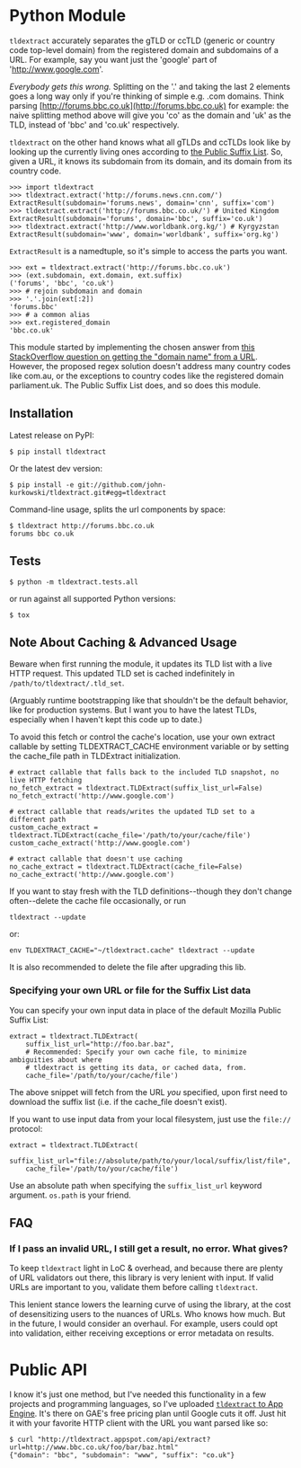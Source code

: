 # Python Module

`tldextract` accurately separates the gTLD or ccTLD (generic or country code
top-level domain) from the registered domain and subdomains of a URL. For
example, say you want just the 'google' part of 'http://www.google.com'.

*Everybody gets this wrong.* Splitting on the '.' and taking the last 2
elements goes a long way only if you're thinking of simple e.g. .com
domains. Think parsing
[http://forums.bbc.co.uk](http://forums.bbc.co.uk) for example: the naive
splitting method above will give you 'co' as the domain and 'uk' as the TLD,
instead of 'bbc' and 'co.uk' respectively.

`tldextract` on the other hand knows what all gTLDs and ccTLDs look like by
looking up the currently living ones according to
[the Public Suffix List](http://www.publicsuffix.org). So,
given a URL, it knows its subdomain from its domain, and its domain from its
country code.

    >>> import tldextract
    >>> tldextract.extract('http://forums.news.cnn.com/')
    ExtractResult(subdomain='forums.news', domain='cnn', suffix='com')
    >>> tldextract.extract('http://forums.bbc.co.uk/') # United Kingdom
    ExtractResult(subdomain='forums', domain='bbc', suffix='co.uk')
    >>> tldextract.extract('http://www.worldbank.org.kg/') # Kyrgyzstan
    ExtractResult(subdomain='www', domain='worldbank', suffix='org.kg')

`ExtractResult` is a namedtuple, so it's simple to access the parts you want.

    >>> ext = tldextract.extract('http://forums.bbc.co.uk')
    >>> (ext.subdomain, ext.domain, ext.suffix)
    ('forums', 'bbc', 'co.uk')
    >>> # rejoin subdomain and domain
    >>> '.'.join(ext[:2])
    'forums.bbc'
    >>> # a common alias
    >>> ext.registered_domain
    'bbc.co.uk'

This module started by implementing the chosen answer from [this StackOverflow question on
getting the "domain name" from a URL](http://stackoverflow.com/questions/569137/how-to-get-domain-name-from-url/569219#569219).
However, the proposed regex solution doesn't address many country codes like
com.au, or the exceptions to country codes like the registered domain
parliament.uk. The Public Suffix List does, and so does this module.

## Installation

Latest release on PyPI:

    $ pip install tldextract

Or the latest dev version:

    $ pip install -e git://github.com/john-kurkowski/tldextract.git#egg=tldextract

Command-line usage, splits the url components by space:

    $ tldextract http://forums.bbc.co.uk
    forums bbc co.uk

## Tests

    $ python -m tldextract.tests.all

or run against all supported Python versions:

    $ tox

## Note About Caching & Advanced Usage

Beware when first running the module, it updates its TLD list with a live HTTP
request. This updated TLD set is cached indefinitely in
`/path/to/tldextract/.tld_set`.

(Arguably runtime bootstrapping like that shouldn't be the default behavior,
like for production systems. But I want you to have the latest TLDs, especially
when I haven't kept this code up to date.)

To avoid this fetch or control the cache's location, use your own extract
callable by setting TLDEXTRACT_CACHE environment variable or by setting the
cache_file path in TLDExtract initialization.

    # extract callable that falls back to the included TLD snapshot, no live HTTP fetching
    no_fetch_extract = tldextract.TLDExtract(suffix_list_url=False)
    no_fetch_extract('http://www.google.com')

    # extract callable that reads/writes the updated TLD set to a different path
    custom_cache_extract = tldextract.TLDExtract(cache_file='/path/to/your/cache/file')
    custom_cache_extract('http://www.google.com')

    # extract callable that doesn't use caching
    no_cache_extract = tldextract.TLDExtract(cache_file=False)
    no_cache_extract('http://www.google.com')

If you want to stay fresh with the TLD definitions--though they don't change
often--delete the cache file occasionally, or run

    tldextract --update

or:

    env TLDEXTRACT_CACHE="~/tldextract.cache" tldextract --update

It is also recommended to delete the file after upgrading this lib.

### Specifying your own URL or file for the Suffix List data

You can specify your own input data in place of the default Mozilla Public Suffix List:

    extract = tldextract.TLDExtract(
        suffix_list_url="http://foo.bar.baz",
        # Recommended: Specify your own cache file, to minimize ambiguities about where
        # tldextract is getting its data, or cached data, from.
        cache_file='/path/to/your/cache/file')

The above snippet will fetch from the URL *you* specified, upon first need to download the
suffix list (i.e. if the cache_file doesn't exist).

If you want to use input data from your local filesystem, just use the `file://` protocol:

    extract = tldextract.TLDExtract(
        suffix_list_url="file://absolute/path/to/your/local/suffix/list/file",
        cache_file='/path/to/your/cache/file')

Use an absolute path when specifying the `suffix_list_url` keyword argument. `os.path` is your
friend.

## FAQ

### If I pass an invalid URL, I still get a result, no error. What gives?

To keep `tldextract` light in LoC & overhead, and because there are plenty of
URL validators out there, this library is very lenient with input. If valid
URLs are important to you, validate them before calling `tldextract`.

This lenient stance lowers the learning curve of using the library, at the cost
of desensitizing users to the nuances of URLs. Who knows how much. But in the
future, I would consider an overhaul. For example, users could opt into
validation, either receiving exceptions or error metadata on results.

# Public API

I know it's just one method, but I've needed this functionality in a few
projects and programming languages, so I've uploaded
[`tldextract` to App Engine](http://tldextract.appspot.com/). It's there on
GAE's free pricing plan until Google cuts it off. Just hit it with
your favorite HTTP client with the URL you want parsed like so:

    $ curl "http://tldextract.appspot.com/api/extract?url=http://www.bbc.co.uk/foo/bar/baz.html"
    {"domain": "bbc", "subdomain": "www", "suffix": "co.uk"}


